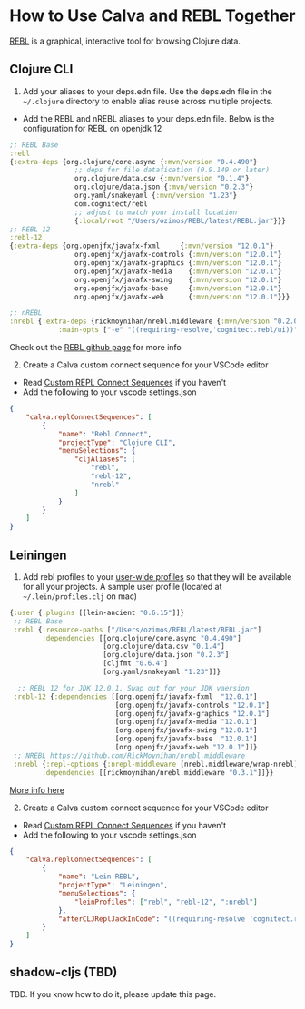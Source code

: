 # How to Use Calva and REBL Together

[REBL](https://github.com/cognitect-labs/REBL-distro) is a graphical, interactive tool for browsing Clojure data.

## Clojure CLI

1.  Add your aliases to your deps.edn file. Use the deps.edn file in the `~/.clojure` directory to enable alias reuse across multiple projects.

* Add the REBL and nREBL aliases to your deps.edn file. Below is the configuration for REBL on openjdk 12

```clojure
;; REBL Base
:rebl
{:extra-deps {org.clojure/core.async {:mvn/version "0.4.490"}
                ;; deps for file datafication (0.9.149 or later)
                org.clojure/data.csv {:mvn/version "0.1.4"}
                org.clojure/data.json {:mvn/version "0.2.3"}
                org.yaml/snakeyaml {:mvn/version "1.23"}
                com.cognitect/rebl
                ;; adjust to match your install location
                {:local/root "/Users/ozimos/REBL/latest/REBL.jar"}}}
;; REBL 12
:rebl-12
{:extra-deps {org.openjfx/javafx-fxml     {:mvn/version "12.0.1"}
                org.openjfx/javafx-controls {:mvn/version "12.0.1"}
                org.openjfx/javafx-graphics {:mvn/version "12.0.1"}
                org.openjfx/javafx-media    {:mvn/version "12.0.1"}
                org.openjfx/javafx-swing    {:mvn/version "12.0.1"}
                org.openjfx/javafx-base     {:mvn/version "12.0.1"}
                org.openjfx/javafx-web      {:mvn/version "12.0.1"}}}

;; nREBL
:nrebl {:extra-deps {rickmoynihan/nrebl.middleware {:mvn/version "0.2.0"}}
            :main-opts ["-e" "((requiring-resolve,'cognitect.rebl/ui))" "-m" "nrepl.cmdline" "--middleware" "[nrebl.middleware/wrap-nrebl]" "-I"]}
```

Check out the [REBL github page](https://github.com/cognitect-labs/REBL-distro) for more info

2. Create a Calva custom connect sequence for your VSCode editor

* Read [Custom REPL Connect Sequences](connect-sequences.md) if you haven't
* Add the following to your vscode settings.json
```json
{
    "calva.replConnectSequences": [
        {
            "name": "Rebl Connect",
            "projectType": "Clojure CLI",
            "menuSelections": {
                "cljAliases": [
                    "rebl",
                    "rebl-12",
                    "nrebl"
                ]
            }
        }
    ]
}
```
## Leiningen

1. Add rebl profiles to your [user-wide profiles](https://github.com/technomancy/leiningen/blob/stable/doc/PROFILES.md#declaring-profiles) so that they will be available for all your projects.
A sample user profile (located at `~/.lein/profiles.clj` on mac)
```clojure
{:user {:plugins [[lein-ancient "0.6.15"]]}
 ;; REBL Base
 :rebl {:resource-paths ["/Users/ozimos/REBL/latest/REBL.jar"]
        :dependencies [[org.clojure/core.async "0.4.490"]
                       [org.clojure/data.csv "0.1.4"]
                       [org.clojure/data.json "0.2.3"]
                       [cljfmt "0.6.4"]
                       [org.yaml/snakeyaml "1.23"]]}

  ;; REBL 12 for JDK 12.0.1. Swap out for your JDK vaersion
 :rebl-12 {:dependencies [[org.openjfx/javafx-fxml  "12.0.1"]
                          [org.openjfx/javafx-controls "12.0.1"]
                          [org.openjfx/javafx-graphics "12.0.1"]
                          [org.openjfx/javafx-media "12.0.1"]
                          [org.openjfx/javafx-swing "12.0.1"]
                          [org.openjfx/javafx-base  "12.0.1"]
                          [org.openjfx/javafx-web "12.0.1"]]}
 ;; NREBL https://github.com/RickMoynihan/nrebl.middleware
 :nrebl {:repl-options {:nrepl-middleware [nrebl.middleware/wrap-nrebl]}
        :dependencies [[rickmoynihan/nrebl.middleware "0.3.1"]]}}
```
[More info here](https://github.com/eccentric-j/lein-rebl-example)

2. Create a Calva custom connect sequence for your VSCode editor

* Read [Custom REPL Connect Sequences](connect-sequences.md) if you haven't
* Add the following to your vscode settings.json
```json
{
    "calva.replConnectSequences": [
        {
            "name": "Lein REBL",
            "projectType": "Leiningen",
            "menuSelections": {
                "leinProfiles": ["rebl", "rebl-12", ":nrebl"]
            },
            "afterCLJReplJackInCode": "((requiring-resolve 'cognitect.rebl/ui))"
        }
    ]
}
```

## shadow-cljs (TBD)

TBD. If you know how to do it, please update this page.
